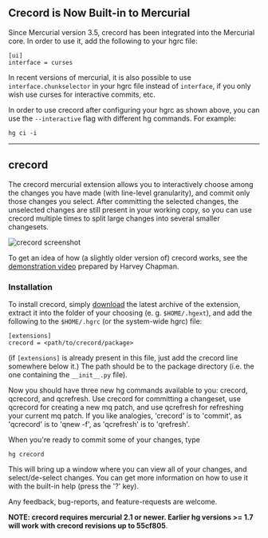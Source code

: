 ## Crecord is Now Built-in to Mercurial ##
Since Mercurial version 3.5, crecord has been integrated into the Mercurial core.  In order to use it, add the following to your hgrc file:

```
[ui]
interface = curses
```

In recent versions of mercurial, it is also possible to use `interface.chunkselector` in your hgrc file instead of `interface`, if you only wish use curses for interactive commits, etc.

In order to use crecord after configuring your hgrc as shown above, you can use the `--interactive` flag with different hg commands.  For example:

```
hg ci -i
```

----

## crecord ##

The crecord mercurial extension allows you to interactively choose among the changes you have made (with line-level granularity), and commit only those changes you select.  After committing the selected changes, the unselected changes are still present in your working copy, so you can use crecord multiple times to split large changes into several smaller changesets.

![crecord screenshot](http://www.bitbucket.org/edgimar/crecord/wiki/images/main_window_screenshot.png "")

To get an idea of how (a slightly older version of) crecord works, see the [demonstration video](http://vimeo.com/13353810) prepared by Harvey Chapman.

### Installation ###

To install crecord, simply [download](http://bitbucket.org/edgimar/crecord/get/tip.zip) the latest archive of the extension, extract it into the folder of your choosing (e. g. `$HOME/.hgext`), and add the following to the `$HOME/.hgrc` (or the system-wide hgrc) file:

```
[extensions]
crecord = <path/to/crecord/package>
```

(if `[extensions]` is already present in this file, just add the crecord line somewhere below it.)  The path should be to the package directory (i.e. the one containing the `__init__.py` file).


Now you should have three new hg commands available to you:  crecord, qcrecord, and qcrefresh.  Use crecord for committing a changeset, use qcrecord for creating a new mq patch, and use qcrefresh for refreshing your current mq patch.  If you like analogies, 'crecord' is to 'commit', as 'qcrecord' is to 'qnew -f', as 'qcrefresh' is to 'qrefresh'.

When you're ready to commit some of your changes, type
```
hg crecord
```

This will bring up a window where you can view all of your changes, and select/de-select changes.  You can get more information on how to use it with the built-in help (press the '?' key).

Any feedback, bug-reports, and feature-requests are welcome.

**NOTE: crecord requires mercurial 2.1 or newer.  Earlier hg versions >= 1.7 will work with crecord revisions up to 55cf805**.